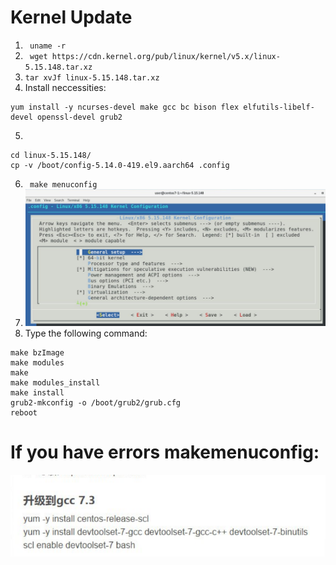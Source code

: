 # Kernel Update
1. ``` uname -r```
2. ``` wget https://cdn.kernel.org/pub/linux/kernel/v5.x/linux-5.15.148.tar.xz```
3. ``` tar xvJf linux-5.15.148.tar.xz ```
4. Install neccessities:
```
yum install -y ncurses-devel make gcc bc bison flex elfutils-libelf-devel openssl-devel grub2
```
5.
```
cd linux-5.15.148/
cp -v /boot/config-5.14.0-419.el9.aarch64 .config
```
6. ``` make menuconfig```
7. ![alt text](image.png)
8. Type the following command:
```
make bzImage
make modules
make
make modules_install
make install
grub2-mkconfig -o /boot/grub2/grub.cfg
reboot
```
# If you have errors makemenuconfig:
![alt text](image-1.png)